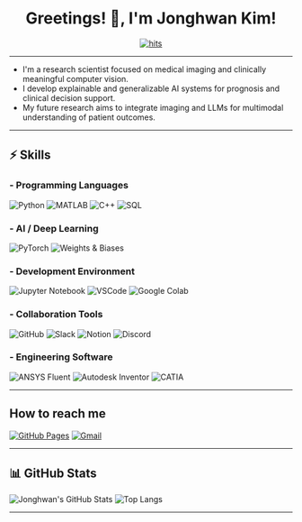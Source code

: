 <div align="center">

# Greetings! 👋, I'm Jonghwan Kim!  
[![hits](https://myhits.vercel.app/api/hit/https%3A%2F%2Fgithub.com%2FJonghwan-dev?color=blue&label=hits&size=medium)](https://myhits.vercel.app)

</div>

---

* I'm a research scientist focused on medical imaging and clinically meaningful computer vision.  
* I develop explainable and generalizable AI systems for prognosis and clinical decision support.  
* My future research aims to integrate imaging and LLMs for multimodal understanding of patient outcomes.  

---

## ⚡ Skills

### - Programming Languages  
![Python](https://img.shields.io/badge/-Python-3776AB?logo=python&logoColor=white&style=flat)
![MATLAB](https://img.shields.io/badge/-MATLAB-0076A8?logo=matlab&logoColor=white&style=flat)
![C++](https://img.shields.io/badge/-C++-00599C?logo=cplusplus&logoColor=white&style=flat)
![SQL](https://img.shields.io/badge/-SQL-4479A1?logo=mysql&logoColor=white&style=flat)


### - AI / Deep Learning  
![PyTorch](https://img.shields.io/badge/-PyTorch-EE4C2C?logo=pytorch&logoColor=white&style=flat)
![Weights & Biases](https://img.shields.io/badge/-W%26B-FFBE00?logo=weightsandbiases&logoColor=white&style=flat)


### - Development Environment
![Jupyter Notebook](https://img.shields.io/badge/-Jupyter%20Notebook-F37626?logo=jupyter&logoColor=white&style=flat)
![VSCode](https://img.shields.io/badge/-VSCode-007ACC?logo=visualstudiocode&logoColor=white&style=flat)
![Google Colab](https://img.shields.io/badge/-Colab-F9AB00?logo=googlecolab&logoColor=white&style=flat)


### - Collaboration Tools  
![GitHub](https://img.shields.io/badge/-GitHub-181717?logo=github&logoColor=white&style=flat)
![Slack](https://img.shields.io/badge/-Slack-4A154B?logo=slack&logoColor=white&style=flat)
![Notion](https://img.shields.io/badge/-Notion-000000?logo=notion&logoColor=white&style=flat)
![Discord](https://img.shields.io/badge/-Discord-5865F2?logo=discord&logoColor=white&style=flat)


### - Engineering Software
![ANSYS Fluent](https://img.shields.io/badge/-ANSYS%20Fluent-FF0000?logo=ansys&logoColor=white&style=flat)
![Autodesk Inventor](https://img.shields.io/badge/-Autodesk%20Inventor-0696D7?logo=autodesk&logoColor=white&style=flat)
![CATIA](https://img.shields.io/badge/-CATIA-052558?logo=dassaultsystemes&logoColor=white&style=flat)

---

## How to reach me  
[![GitHub Pages](https://img.shields.io/badge/Blog-GitHub%20Pages-blue?logo=githubpages&logoColor=white&style=flat)](https://jonghwan-dev.github.io/)
[![Gmail](https://img.shields.io/badge/Gmail-D14836?logo=gmail&logoColor=white&style=flat)](mailto:kjh00012120@gmail.com)

---

## 📊 GitHub Stats  
![Jonghwan's GitHub Stats](https://github-readme-stats.vercel.app/api?username=Jonghwan-dev&show_icons=true&theme=radical&count_private=true)
![Top Langs](https://github-readme-stats.vercel.app/api/top-langs/?username=Jonghwan-dev&layout=compact&theme=radical&langs_count=8)

---
